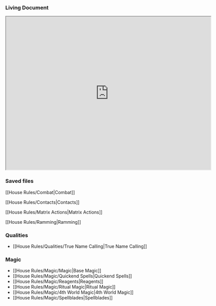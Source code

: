 ### Living Document
<iframe src="https://docs.google.com/document/d/e/2PACX-1vTEARZywbvf4lHFNg3TgJBQdwmKCv4_mKeC0vYMwp78Dx6MsAC3qSrRtWl7KV3mVWlkk2mKnZz3v8Jx/pub?embedded=true"width="640" height="480"></iframe>


### Saved files

[[House Rules/Combat|Combat]]

[[House Rules/Contacts|Contacts]]

[[House Rules/Matrix Actions|Matrix Actions]]

[[House Rules/Ramming|Ramming]]

### Qualities
- [[House Rules/Qualities/True Name Calling|True Name Calling]]


### Magic
- [[House Rules/Magic/Magic|Base Magic]]
- [[House Rules/Magic/Quickend Spells|Quickend Spells]]
- [[House Rules/Magic/Reagents|Reagents]]
- [[House Rules/Magic/Ritual Magic|Ritual Magic]]
- [[House Rules/Magic/4th World Magic|4th World Magic]]
- [[House Rules/Magic/Spellblades|Spellblades]]
